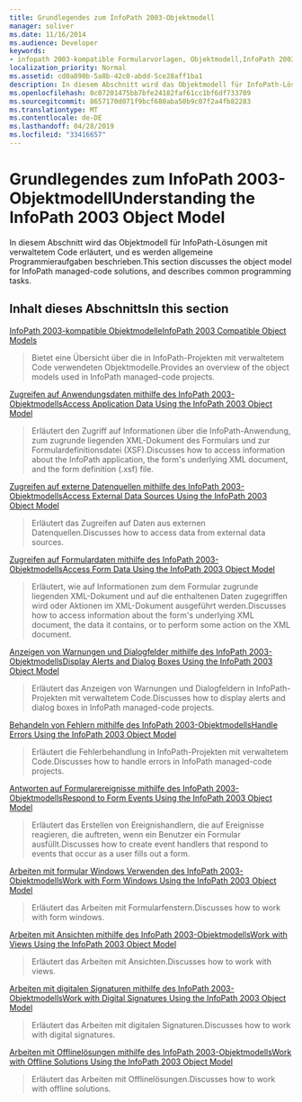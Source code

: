 ```yaml
---
title: Grundlegendes zum InfoPath 2003-Objektmodell
manager: soliver
ms.date: 11/16/2014
ms.audience: Developer
keywords:
- infopath 2003-kompatible Formularvorlagen, Objektmodell,InfoPath 2003-kompatibles Objektmodell,Objektmodelle [InfoPath 2003]
localization_priority: Normal
ms.assetid: cd0a890b-5a8b-42c0-abdd-5ce28aff1ba1
description: In diesem Abschnitt wird das Objektmodell für InfoPath-Lösungen mit verwaltetem Code erläutert, und es werden allgemeine Programmieraufgaben beschrieben.
ms.openlocfilehash: 0c07201475bb7bfe24182faf61cc1bf6df733709
ms.sourcegitcommit: 8657170d071f9bcf680aba50b9c07f2a4fb82283
ms.translationtype: MT
ms.contentlocale: de-DE
ms.lasthandoff: 04/28/2019
ms.locfileid: "33416657"
---
```

# <a name="understanding-the-infopath-2003-object-model"></a><span data-ttu-id="63103-104">Grundlegendes zum InfoPath 2003-Objektmodell</span><span class="sxs-lookup"><span data-stu-id="63103-104">Understanding the InfoPath 2003 Object Model</span></span>

<span data-ttu-id="63103-105">In diesem Abschnitt wird das Objektmodell für InfoPath-Lösungen mit verwaltetem Code erläutert, und es werden allgemeine Programmieraufgaben beschrieben.</span><span class="sxs-lookup"><span data-stu-id="63103-105">This section discusses the object model for InfoPath managed-code solutions, and describes common programming tasks.</span></span>
  
## <a name="in-this-section"></a><span data-ttu-id="63103-106">Inhalt dieses Abschnitts</span><span class="sxs-lookup"><span data-stu-id="63103-106">In this section</span></span>

[<span data-ttu-id="63103-107">InfoPath 2003-kompatible Objektmodelle</span><span class="sxs-lookup"><span data-stu-id="63103-107">InfoPath 2003 Compatible Object Models</span></span>](infopath-2003-compatible-object-models.md)
  
> <span data-ttu-id="63103-108">Bietet eine Übersicht über die in InfoPath-Projekten mit verwaltetem Code verwendeten Objektmodelle.</span><span class="sxs-lookup"><span data-stu-id="63103-108">Provides an overview of the object models used in InfoPath managed-code projects.</span></span>
    
[<span data-ttu-id="63103-109">Zugreifen auf Anwendungsdaten mithilfe des InfoPath 2003-Objektmodells</span><span class="sxs-lookup"><span data-stu-id="63103-109">Access Application Data Using the InfoPath 2003 Object Model</span></span>](how-to-access-application-data-using-the-infopath-2003-object-model.md)
  
> <span data-ttu-id="63103-110">Erläutert den Zugriff auf Informationen über die InfoPath-Anwendung, zum zugrunde liegenden XML-Dokument des Formulars und zur Formulardefinitionsdatei (XSF).</span><span class="sxs-lookup"><span data-stu-id="63103-110">Discusses how to access information about the InfoPath application, the form's underlying XML document, and the form definition (.xsf) file.</span></span>
    
[<span data-ttu-id="63103-111">Zugreifen auf externe Datenquellen mithilfe des InfoPath 2003-Objektmodells</span><span class="sxs-lookup"><span data-stu-id="63103-111">Access External Data Sources Using the InfoPath 2003 Object Model</span></span>](how-to-access-external-data-sources-using-the-infopath-2003-object-model.md)
  
> <span data-ttu-id="63103-112">Erläutert das Zugreifen auf Daten aus externen Datenquellen.</span><span class="sxs-lookup"><span data-stu-id="63103-112">Discusses how to access data from external data sources.</span></span>
    
[<span data-ttu-id="63103-113">Zugreifen auf Formulardaten mithilfe des InfoPath 2003-Objektmodells</span><span class="sxs-lookup"><span data-stu-id="63103-113">Access Form Data Using the InfoPath 2003 Object Model</span></span>](how-to-access-form-data-using-the-infopath-2003-object-model.md)
  
> <span data-ttu-id="63103-114">Erläutert, wie auf Informationen zum dem Formular zugrunde liegenden XML-Dokument und auf die enthaltenen Daten zugegriffen wird oder Aktionen im XML-Dokument ausgeführt werden.</span><span class="sxs-lookup"><span data-stu-id="63103-114">Discusses how to access information about the form's underlying XML document, the data it contains, or to perform some action on the XML document.</span></span>
    
[<span data-ttu-id="63103-115">Anzeigen von Warnungen und Dialogfelder mithilfe des InfoPath 2003-Objektmodells</span><span class="sxs-lookup"><span data-stu-id="63103-115">Display Alerts and Dialog Boxes Using the InfoPath 2003 Object Model</span></span>](how-to-display-alerts-and-dialog-boxes-using-the-infopath-2003-object-model.md)
  
> <span data-ttu-id="63103-116">Erläutert das Anzeigen von Warnungen und Dialogfeldern in InfoPath-Projekten mit verwaltetem Code.</span><span class="sxs-lookup"><span data-stu-id="63103-116">Discusses how to display alerts and dialog boxes in InfoPath managed-code projects.</span></span>
    
[<span data-ttu-id="63103-117">Behandeln von Fehlern mithilfe des InfoPath 2003-Objektmodells</span><span class="sxs-lookup"><span data-stu-id="63103-117">Handle Errors Using the InfoPath 2003 Object Model</span></span>](how-to-handle-errors-using-the-infopath-2003-object-model.md)
  
> <span data-ttu-id="63103-118">Erläutert die Fehlerbehandlung in InfoPath-Projekten mit verwaltetem Code.</span><span class="sxs-lookup"><span data-stu-id="63103-118">Discusses how to handle errors in InfoPath managed-code projects.</span></span>
    
[<span data-ttu-id="63103-119">Antworten auf Formularereignisse mithilfe des InfoPath 2003-Objektmodells</span><span class="sxs-lookup"><span data-stu-id="63103-119">Respond to Form Events Using the InfoPath 2003 Object Model</span></span>](how-to-respond-to-form-events-using-the-infopath-2003-object-model.md)
  
> <span data-ttu-id="63103-120">Erläutert das Erstellen von Ereignishandlern, die auf Ereignisse reagieren, die auftreten, wenn ein Benutzer ein Formular ausfüllt.</span><span class="sxs-lookup"><span data-stu-id="63103-120">Discusses how to create event handlers that respond to events that occur as a user fills out a form.</span></span>
    
[<span data-ttu-id="63103-121">Arbeiten mit formular Windows Verwenden des InfoPath 2003-Objektmodells</span><span class="sxs-lookup"><span data-stu-id="63103-121">Work with Form Windows Using the InfoPath 2003 Object Model</span></span>](how-to-work-with-form-windows-using-the-infopath-2003-object-model.md)
  
> <span data-ttu-id="63103-122">Erläutert das Arbeiten mit Formularfenstern.</span><span class="sxs-lookup"><span data-stu-id="63103-122">Discusses how to work with form windows.</span></span>
    
[<span data-ttu-id="63103-123">Arbeiten mit Ansichten mithilfe des InfoPath 2003-Objektmodells</span><span class="sxs-lookup"><span data-stu-id="63103-123">Work with Views Using the InfoPath 2003 Object Model</span></span>](how-to-work-with-views-using-the-infopath-2003-object-model.md)
  
> <span data-ttu-id="63103-124">Erläutert das Arbeiten mit Ansichten.</span><span class="sxs-lookup"><span data-stu-id="63103-124">Discusses how to work with views.</span></span>
    
[<span data-ttu-id="63103-125">Arbeiten mit digitalen Signaturen mithilfe des InfoPath 2003-Objektmodells</span><span class="sxs-lookup"><span data-stu-id="63103-125">Work with Digital Signatures Using the InfoPath 2003 Object Model</span></span>](how-to-work-with-digital-signatures-using-the-infopath-2003-object-model.md)
  
> <span data-ttu-id="63103-126">Erläutert das Arbeiten mit digitalen Signaturen.</span><span class="sxs-lookup"><span data-stu-id="63103-126">Discusses how to work with digital signatures.</span></span>
    
[<span data-ttu-id="63103-127">Arbeiten mit Offlinelösungen mithilfe des InfoPath 2003-Objektmodells</span><span class="sxs-lookup"><span data-stu-id="63103-127">Work with Offline Solutions Using the InfoPath 2003 Object Model</span></span>](how-to-work-with-offline-solutions-using-the-infopath-2003-object-model.md)
  
> <span data-ttu-id="63103-128">Erläutert das Arbeiten mit Offlinelösungen.</span><span class="sxs-lookup"><span data-stu-id="63103-128">Discusses how to work with offline solutions.</span></span>
    

